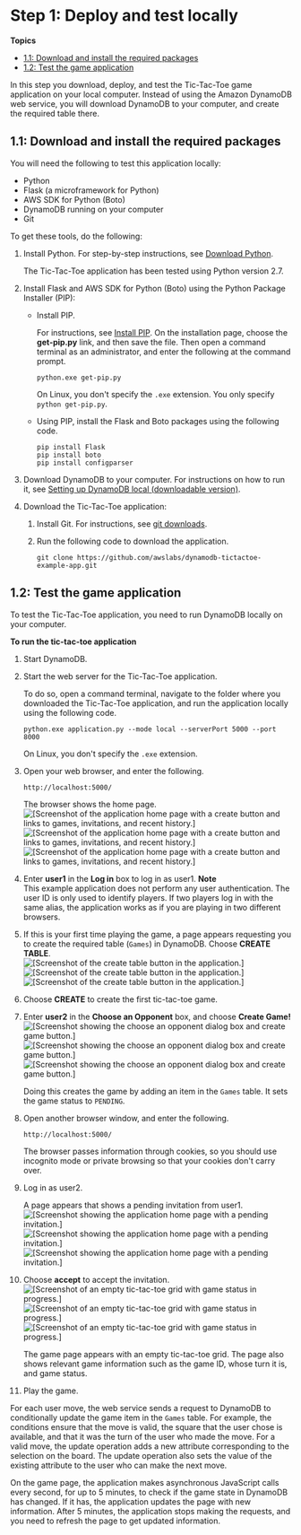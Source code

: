 # Step 1: Deploy and test locally<a name="TicTacToe.Phase1"></a>

**Topics**
+ [1\.1: Download and install the required packages](#TicTacToe.Phase1.InstallApp)
+ [1\.2: Test the game application](#TicTacToe.RunAppLocally)

In this step you download, deploy, and test the Tic\-Tac\-Toe game application on your local computer\. Instead of using the Amazon DynamoDB web service, you will download DynamoDB to your computer, and create the required table there\. 

## 1\.1: Download and install the required packages<a name="TicTacToe.Phase1.InstallApp"></a>

You will need the following to test this application locally:
+ Python 
+ Flask \(a microframework for Python\)
+ AWS SDK for Python \(Boto\)
+ DynamoDB running on your computer
+ Git 

To get these tools, do the following:

1. Install Python\. For step\-by\-step instructions, see [Download Python](https://www.python.org/downloads/)\. 

   The Tic\-Tac\-Toe application has been tested using Python version 2\.7\. 

1. Install Flask and AWS SDK for Python \(Boto\) using the Python Package Installer \(PIP\):
   + Install PIP\. 

     For instructions, see [Install PIP](http://pip.readthedocs.org/en/stable/installing/)\. On the installation page, choose the **get\-pip\.py** link, and then save the file\. Then open a command terminal as an administrator, and enter the following at the command prompt\.

     ```
     python.exe get-pip.py
     ```

      On Linux, you don't specify the `.exe` extension\. You only specify `python get-pip.py`\. 
   + Using PIP, install the Flask and Boto packages using the following code\.

     ```
     pip install Flask
     pip install boto
     pip install configparser
     ```

1. Download DynamoDB to your computer\. For instructions on how to run it, see [Setting up DynamoDB local \(downloadable version\)](DynamoDBLocal.md)\.

1. Download the Tic\-Tac\-Toe application:

   1. Install Git\. For instructions, see [git downloads](http://git-scm.com/downloads)\.

   1. Run the following code to download the application\.

      ```
      git clone https://github.com/awslabs/dynamodb-tictactoe-example-app.git
      ```

## 1\.2: Test the game application<a name="TicTacToe.RunAppLocally"></a>

To test the Tic\-Tac\-Toe application, you need to run DynamoDB locally on your computer\. 

**To run the tic\-tac\-toe application**

1. Start DynamoDB\. 

1. Start the web server for the Tic\-Tac\-Toe application\. 

   To do so, open a command terminal, navigate to the folder where you downloaded the Tic\-Tac\-Toe application, and run the application locally using the following code\.

   ```
   python.exe application.py --mode local --serverPort 5000 --port 8000
   ```

   On Linux, you don't specify the `.exe` extension\. 

1. Open your web browser, and enter the following\.

   ```
   http://localhost:5000/ 
   ```

   The browser shows the home page\.  
![\[Screenshot of the application home page with a create button and links to games, invitations, and recent history.\]](http://docs.aws.amazon.com/amazondynamodb/latest/developerguide/images/tic-tac-toe-ddb-local-play-5.png)![\[Screenshot of the application home page with a create button and links to games, invitations, and recent history.\]](http://docs.aws.amazon.com/amazondynamodb/latest/developerguide/)![\[Screenshot of the application home page with a create button and links to games, invitations, and recent history.\]](http://docs.aws.amazon.com/amazondynamodb/latest/developerguide/)

1. Enter **user1** in the **Log in** box to log in as user1\.
**Note**  
This example application does not perform any user authentication\. The user ID is only used to identify players\. If two players log in with the same alias, the application works as if you are playing in two different browsers\.

1. If this is your first time playing the game, a page appears requesting you to create the required table \(`Games`\) in DynamoDB\. Choose **CREATE TABLE**\.  
![\[Screenshot of the create table button in the application.\]](http://docs.aws.amazon.com/amazondynamodb/latest/developerguide/images/tic-tac-toe-ddb-local-play-10.png)![\[Screenshot of the create table button in the application.\]](http://docs.aws.amazon.com/amazondynamodb/latest/developerguide/)![\[Screenshot of the create table button in the application.\]](http://docs.aws.amazon.com/amazondynamodb/latest/developerguide/)

1. Choose **CREATE** to create the first tic\-tac\-toe game\.

1. Enter **user2** in the **Choose an Opponent** box, and choose **Create Game\!**  
![\[Screenshot showing the choose an opponent dialog box and create game button.\]](http://docs.aws.amazon.com/amazondynamodb/latest/developerguide/images/tic-tac-toe-ddb-local-play-20.png)![\[Screenshot showing the choose an opponent dialog box and create game button.\]](http://docs.aws.amazon.com/amazondynamodb/latest/developerguide/)![\[Screenshot showing the choose an opponent dialog box and create game button.\]](http://docs.aws.amazon.com/amazondynamodb/latest/developerguide/)

   Doing this creates the game by adding an item in the `Games` table\. It sets the game status to `PENDING`\. 

1. Open another browser window, and enter the following\.

   ```
   http://localhost:5000/ 
   ```

   The browser passes information through cookies, so you should use incognito mode or private browsing so that your cookies don't carry over\.

1. Log in as user2\.

   A page appears that shows a pending invitation from user1\.   
![\[Screenshot showing the application home page with a pending invitation.\]](http://docs.aws.amazon.com/amazondynamodb/latest/developerguide/images/tic-tac-toe-ddb-local-play-30.png)![\[Screenshot showing the application home page with a pending invitation.\]](http://docs.aws.amazon.com/amazondynamodb/latest/developerguide/)![\[Screenshot showing the application home page with a pending invitation.\]](http://docs.aws.amazon.com/amazondynamodb/latest/developerguide/)

1. Choose **accept** to accept the invitation\.   
![\[Screenshot of an empty tic-tac-toe grid with game status in progress.\]](http://docs.aws.amazon.com/amazondynamodb/latest/developerguide/images/tic-tac-toe-ddb-local-play-40.png)![\[Screenshot of an empty tic-tac-toe grid with game status in progress.\]](http://docs.aws.amazon.com/amazondynamodb/latest/developerguide/)![\[Screenshot of an empty tic-tac-toe grid with game status in progress.\]](http://docs.aws.amazon.com/amazondynamodb/latest/developerguide/)

   The game page appears with an empty tic\-tac\-toe grid\. The page also shows relevant game information such as the game ID, whose turn it is, and game status\. 

1. Play the game\.

For each user move, the web service sends a request to DynamoDB to conditionally update the game item in the `Games` table\. For example, the conditions ensure that the move is valid, the square that the user chose is available, and that it was the turn of the user who made the move\. For a valid move, the update operation adds a new attribute corresponding to the selection on the board\. The update operation also sets the value of the existing attribute to the user who can make the next move\. 

On the game page, the application makes asynchronous JavaScript calls every second, for up to 5 minutes, to check if the game state in DynamoDB has changed\. If it has, the application updates the page with new information\. After 5 minutes, the application stops making the requests, and you need to refresh the page to get updated information\.